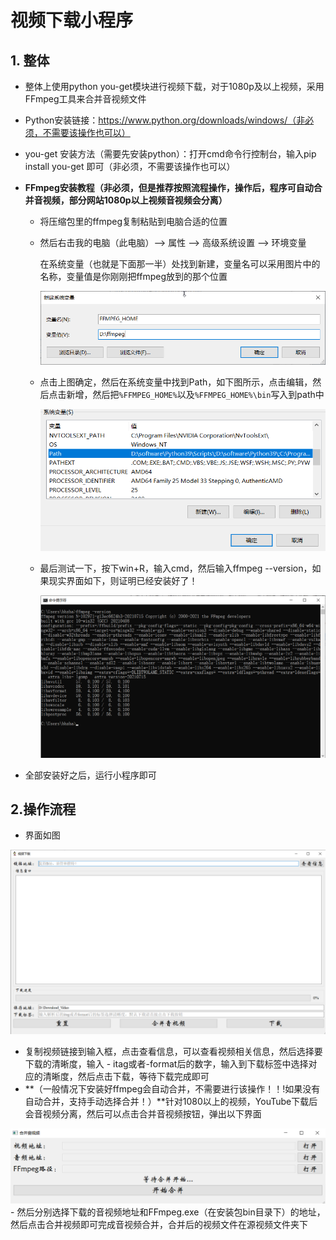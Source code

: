 # 视频下载小程序

## 1. 整体

- 整体上使用python you-get模块进行视频下载，对于1080p及以上视频，采用FFmpeg工具来合并音视频文件

- Python安装链接：https://www.python.org/downloads/windows/（非必须，不需要该操作也可以）

- you-get 安装方法（需要先安装python）：打开cmd命令行控制台，输入pip install you-get 即可（非必须，不需要该操作也可以）

- **FFmpeg安装教程（非必须，但是推荐按照流程操作，操作后，程序可自动合并音视频，部分网站1080p以上视频音视频会分离）**

  - 将压缩包里的ffmpeg复制粘贴到电脑合适的位置

  - 然后右击我的电脑（此电脑）--> 属性 --> 高级系统设置 --> 环境变量

    在系统变量（也就是下面那一半）处找到新建，变量名可以采用图片中的名称，变量值是你刚刚把ffmpeg放到的那个位置

    <img src="./figs/sys_path.png" style="zoom:90%;" />

  - 点击上图确定，然后在系统变量中找到Path，如下图所示，点击编辑，然后点击新增，然后把`%FFMPEG_HOME%`以及`%FFMPEG_HOME%\bin`写入到path中

    <img src="./figs/path_add.png" style="zoom:90%;" />

  - 最后测试一下，按下win+R，输入cmd，然后输入ffmpeg --version，如果现实界面如下，则证明已经安装好了！

    <img src="./figs/verify.png" style="zoom:90%;" />

- 全部安装好之后，运行小程序即可

## 2.操作流程

- 界面如图
<img src="./figs/main_ui.png" style="zoom:90%;" />

- 复制视频链接到输入框，点击查看信息，可以查看视频相关信息，然后选择要下载的清晰度，输入 - itag或者-format后的数字，输入到下载标签中选择对应的清晰度，然后点击下载，等待下载完成即可
- **（一般情况下安装好ffmpeg会自动合并，不需要进行该操作！！!如果没有自动合并，支持手动选择合并！）**针对1080以上的视频，YouTube下载后会音视频分离，然后可以点击合并音视频按钮，弹出以下界面

<img src="./figs/combine_ui.png" style="zoom:90%;" />
- 然后分别选择下载的音视频地址和FFmpeg.exe（在安装包bin目录下）的地址，然后点击合并视频即可完成音视频合并，合并后的视频文件在源视频文件夹下
